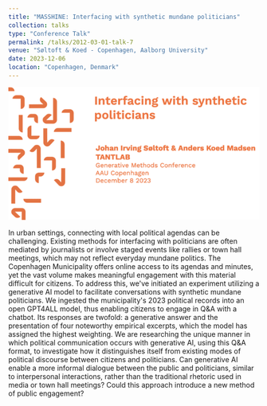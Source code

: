```yaml
---
title: "MASSHINE: Interfacing with synthetic mundane politicians"
collection: talks
type: "Conference Talk"
permalink: /talks/2012-03-01-talk-7
venue: "Søltoft & Koed - Copenhagen, Aalborg University"
date: 2023-12-06
location: "Copenhagen, Denmark"
---
```


![Conference](/images/MASSHINE-politics0-646.png)

In urban settings, connecting with local political agendas can be challenging. Existing methods for interfacing with politicians are often mediated by journalists or involve staged events like rallies or town hall meetings, which may not reflect everyday mundane politics. The Copenhagen Municipality offers online access to its agendas and minutes, yet the vast volume makes meaningful engagement with this material difficult for citizens. To address this, we've initiated an experiment utilizing a generative AI model to facilitate conversations with synthetic mundane politicians. We ingested the municipality's 2023 political records into an open GPT4ALL model, thus enabling citizens to engage in Q&A with a chatbot. Its responses are twofold: a generative answer and the presentation of four noteworthy empirical excerpts, which the model has assigned the highest weighting. We are researching the unique manner in which political communication occurs with generative AI, using this Q&A format, to investigate how it distinguishes itself from existing modes of political discourse between citizens and politicians. Can generative AI enable a more informal dialogue between the public and politicians, similar to interpersonal interactions, rather than the traditional rhetoric used in media or town hall meetings? Could this approach introduce a new method of public engagement?


